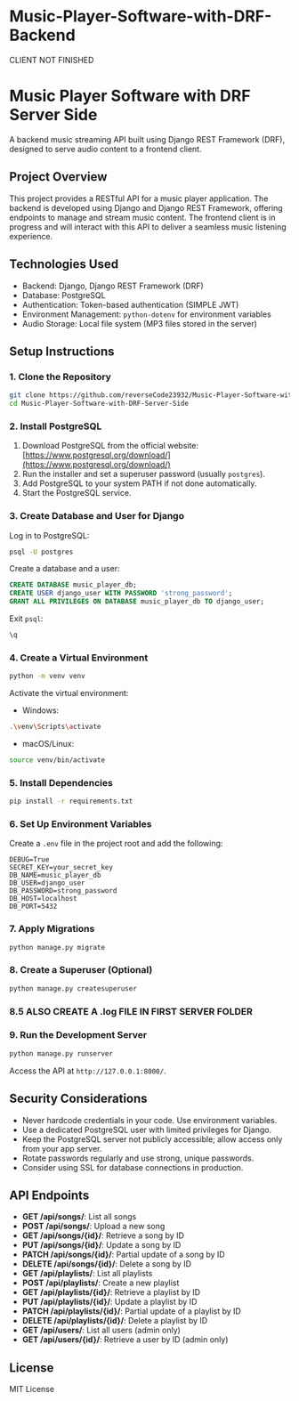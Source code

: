 # Music-Player-Software-with-DRF-Backend

CLIENT NOT FINISHED

# Music Player Software with DRF Server Side

A backend music streaming API built using Django REST Framework (DRF), designed to serve audio content to a frontend client.

## Project Overview

This project provides a RESTful API for a music player application. The backend is developed using Django and Django REST Framework, offering endpoints to manage and stream music content. The frontend client is in progress and will interact with this API to deliver a seamless music listening experience.

## Technologies Used

* Backend: Django, Django REST Framework (DRF)
* Database: PostgreSQL
* Authentication: Token-based authentication (SIMPLE JWT)
* Environment Management: `python-dotenv` for environment variables
* Audio Storage: Local file system (MP3 files stored in the server)

## Setup Instructions

### 1. Clone the Repository

```bash
git clone https://github.com/reverseCode23932/Music-Player-Software-with-DRF-Server-Side.git
cd Music-Player-Software-with-DRF-Server-Side
```

### 2. Install PostgreSQL

1. Download PostgreSQL from the official website: [https://www.postgresql.org/download/](https://www.postgresql.org/download/)
2. Run the installer and set a superuser password (usually `postgres`).
3. Add PostgreSQL to your system PATH if not done automatically.
4. Start the PostgreSQL service.

### 3. Create Database and User for Django

Log in to PostgreSQL:

```bash
psql -U postgres
```

Create a database and a user:

```sql
CREATE DATABASE music_player_db;
CREATE USER django_user WITH PASSWORD 'strong_password';
GRANT ALL PRIVILEGES ON DATABASE music_player_db TO django_user;
```

Exit `psql`:

```sql
\q
```

### 4. Create a Virtual Environment

```bash
python -m venv venv
```

Activate the virtual environment:

* Windows:

```bash
.\venv\Scripts\activate
```

* macOS/Linux:

```bash
source venv/bin/activate
```

### 5. Install Dependencies

```bash
pip install -r requirements.txt
```

### 6. Set Up Environment Variables

Create a `.env` file in the project root and add the following:

```
DEBUG=True
SECRET_KEY=your_secret_key
DB_NAME=music_player_db
DB_USER=django_user
DB_PASSWORD=strong_password
DB_HOST=localhost
DB_PORT=5432
```

### 7. Apply Migrations

```bash
python manage.py migrate
```

### 8. Create a Superuser (Optional)

```bash
python manage.py createsuperuser
```

### 8.5 ALSO CREATE A .log FILE IN FIRST SERVER FOLDER

### 9. Run the Development Server

```bash
python manage.py runserver
```

Access the API at `http://127.0.0.1:8000/`.

## Security Considerations

* Never hardcode credentials in your code. Use environment variables.
* Use a dedicated PostgreSQL user with limited privileges for Django.
* Keep the PostgreSQL server not publicly accessible; allow access only from your app server.
* Rotate passwords regularly and use strong, unique passwords.
* Consider using SSL for database connections in production.

## API Endpoints

* **GET /api/songs/**: List all songs
* **POST /api/songs/**: Upload a new song
* **GET /api/songs/{id}/**: Retrieve a song by ID
* **PUT /api/songs/{id}/**: Update a song by ID
* **PATCH /api/songs/{id}/**: Partial update of a song by ID
* **DELETE /api/songs/{id}/**: Delete a song by ID
* **GET /api/playlists/**: List all playlists
* **POST /api/playlists/**: Create a new playlist
* **GET /api/playlists/{id}/**: Retrieve a playlist by ID
* **PUT /api/playlists/{id}/**: Update a playlist by ID
* **PATCH /api/playlists/{id}/**: Partial update of a playlist by ID
* **DELETE /api/playlists/{id}/**: Delete a playlist by ID
* **GET /api/users/**: List all users (admin only)
* **GET /api/users/{id}/**: Retrieve a user by ID (admin only)

## License

MIT License
